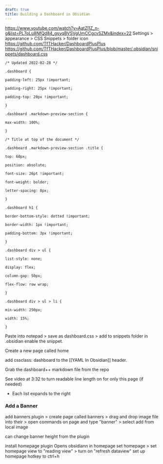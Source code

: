 ```yaml
---
draft: true
title: Building a Dashboard in Obsidian
---
```


https://www.youtube.com/watch?v=AatZl1Z_n-g&list=PL7oLu8NfQd84_gsyqBVSVgUmCCgcvSZMx&index=22
Settings > appearance > CSS Snippets > folder icon
https://github.com/TfTHacker/DashboardPlusPlus
https://github.com/TfTHacker/DashboardPlusPlus/blob/master/.obsidian/snippets/dashboard.css

```
/* Updated 2022-02-28 */

.dashboard {

padding-left: 25px !important;

padding-right: 25px !important;

padding-top: 20px !important;

}

.dashboard .markdown-preview-section {

max-width: 100%;

}

/* Title at top of the document */

.dashboard .markdown-preview-section .title {

top: 60px;

position: absolute;

font-size: 26pt !important;

font-weight: bolder;

letter-spacing: 8px;

}

.dashboard h1 {

border-bottom-style: dotted !important;

border-width: 1px !important;

padding-bottom: 3px !important;

}

.dashboard div > ul {

list-style: none;

display: flex;

column-gap: 50px;

flex-flow: row wrap;

}

.dashboard div > ul > li {

min-width: 250px;

width: 15%;

}
```

Paste into notepad > save as dashboard.css > add to snippets folder in .obsidian
enable the snippet.

Create a new page called home

add cssclass: dashboard to the [[YAML In Obsidian]] header.

Grab the dashboard++ markdown file from the repo

See video at 3:32 to turn readable line length on for only this page (if needed)

* Each list expands to the right

### Add a Banner

add banners plugin > create page called banners > drag and drop image file into their > open commands on page and type "banner" > select add from local image

can change banner height from the plugin

install homepage plugin
Opens obsidiann in homepage
set homepage > set homepage view to "reading view" > turn on "refresh dataview"
set up homepage hotkey to ctrl+h